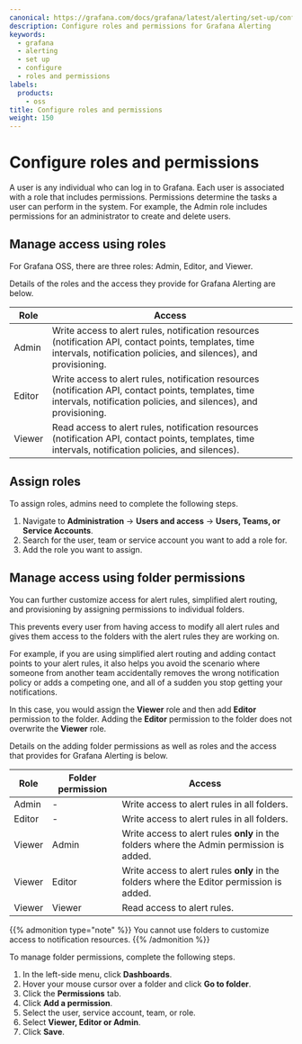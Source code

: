 ```yaml
---
canonical: https://grafana.com/docs/grafana/latest/alerting/set-up/configure-roles/
description: Configure roles and permissions for Grafana Alerting
keywords:
  - grafana
  - alerting
  - set up
  - configure
  - roles and permissions
labels:
  products:
    - oss
title: Configure roles and permissions
weight: 150
---
```


# Configure roles and permissions

A user is any individual who can log in to Grafana. Each user is associated with a role that includes permissions. Permissions determine the tasks a user can perform in the system. For example, the Admin role includes permissions for an administrator to create and delete users.

## Manage access using roles

For Grafana OSS, there are three roles: Admin, Editor, and Viewer.

Details of the roles and the access they provide for Grafana Alerting are below.

| Role                     | Access                      |
| ------------------------ | ------------------------- |
| Admin                 | Write access to alert rules, notification resources (notification API, contact points, templates, time intervals, notification policies, and silences), and provisioning.
| Editor                 | Write access to alert rules, notification resources (notification API, contact points, templates, time intervals, notification policies, and silences), and provisioning.
| Viewer                    | Read access to alert rules, notification resources (notification API, contact points, templates, time intervals, notification policies, and silences).

## Assign roles

To assign roles, admins need to complete the following steps.

1. Navigate to **Administration** -> **Users and access** -> **Users, Teams, or Service Accounts**.
1. Search for the user, team or service account you want to add a role for.
1. Add the role you want to assign.

## Manage access using folder permissions

You can further customize access for alert rules, simplified alert routing, and provisioning by assigning permissions to individual folders.

This prevents every user from having access to modify all alert rules and gives them access to the folders with the alert rules they are working on.

For example, if you are using simplified alert routing and adding contact points to your alert rules, it also helps you avoid the scenario where someone from another team accidentally removes the wrong notification policy or adds a competing one, and all of a sudden you stop getting your notifications.

In this case, you would assign the **Viewer** role and then add **Editor** permission to the folder. Adding the **Editor** permission to the folder does not overwrite the **Viewer** role.

Details on the adding folder permissions as well as roles and the access that provides for Grafana Alerting is below.

| Role   | Folder permission |Access |
| ----   | -----------       | ----- |
| Admin  |      -            | Write access to alert rules in all folders.
| Editor | -                 | Write access to alert rules in all folders.|
| Viewer | Admin             | Write access to alert rules **only** in the folders where the Admin permission is added.|
| Viewer | Editor            | Write access to alert rules **only** in the folders where the Editor permission is added.|
| Viewer | Viewer | Read access to alert rules.|

{{% admonition type="note" %}}
You cannot use folders to customize access to notification resources.
{{% /admonition %}}

To manage folder permissions, complete the following steps.

1. In the left-side menu, click **Dashboards**.
1. Hover your mouse cursor over a folder and click **Go to folder**.
1. Click the **Permissions** tab.
1. Click **Add a permission**.
1. Select the user, service account, team, or role.
1. Select **Viewer, Editor or Admin**.
1. Click **Save**.








